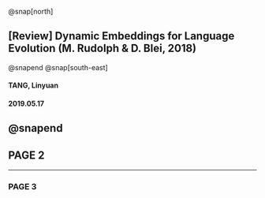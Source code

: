 @snap[north]
## [Review] Dynamic Embeddings for Language Evolution (M. Rudolph & D. Blei, 2018)
@snapend
@snap[south-east]
#### TANG, Linyuan
#### 2019.05.17
@snapend
---
## PAGE 2
---
### PAGE 3
